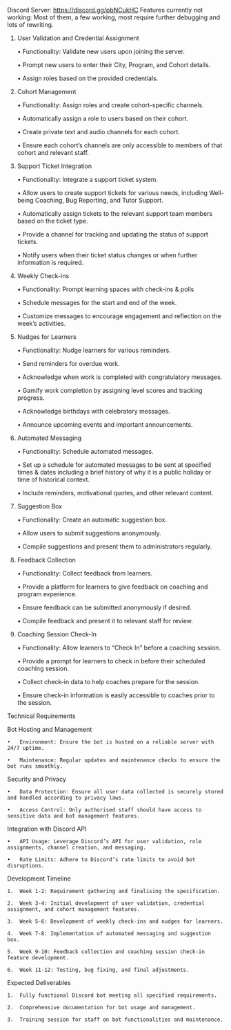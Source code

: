 Discord Server: https://discord.gg/pbNCukHC	
Features currently not working:	
Most of them, a few working, most require further debugging and lots of rewriting.	

1. User Validation and Credential Assignment


	•	Functionality: Validate new users upon joining the server.

	•	Prompt new users to enter their City, Program, and Cohort details.

	•	Assign roles based on the provided credentials.



2. Cohort Management


	•	Functionality: Assign roles and create cohort-specific channels.

	•	Automatically assign a role to users based on their cohort.

	•	Create private text and audio channels for each cohort.

	•	Ensure each cohort’s channels are only accessible to members of that cohort and relevant staff.

3. Support Ticket Integration


	•	Functionality: Integrate a support ticket system.

	•	Allow users to create support tickets for various needs, including Well-being Coaching, Bug Reporting, and Tutor Support.

	•	Automatically assign tickets to the relevant support team members based on the ticket type.

	•	Provide a channel for tracking and updating the status of support tickets.

	•	Notify users when their ticket status changes or when further information is required.



4. Weekly Check-ins


	•	Functionality: Prompt learning spaces with check-ins & polls

	•	Schedule messages for the start and end of the week.

	•	Customize messages to encourage engagement and reflection on the week’s activities.



5. Nudges for Learners


	•	Functionality: Nudge learners for various reminders.

	•	Send reminders for overdue work.

	•	Acknowledge when work is completed with congratulatory messages.

	•	Gamify work completion by assigning level scores and tracking progress.

	•	Acknowledge birthdays with celebratory messages.

	•	Announce upcoming events and important announcements.



6. Automated Messaging


	•	Functionality: Schedule automated messages.

	•	Set up a schedule for automated messages to be sent at specified times & dates including a brief history of why it is a public holiday or time of historical context.

	•	Include reminders, motivational quotes, and other relevant content.



7. Suggestion Box


	•	Functionality: Create an automatic suggestion box.

	•	Allow users to submit suggestions anonymously.

	•	Compile suggestions and present them to administrators regularly.



8. Feedback Collection


	•	Functionality: Collect feedback from learners.

	•	Provide a platform for learners to give feedback on coaching and program experience.

	•	Ensure feedback can be submitted anonymously if desired.

	•	Compile feedback and present it to relevant staff for review.



9. Coaching Session Check-In 


	•	Functionality: Allow learners to “Check In” before a coaching session.

	•	Provide a prompt for learners to check in before their scheduled coaching session.

	•	Collect check-in data to help coaches prepare for the session.

	•	Ensure check-in information is easily accessible to coaches prior to the session.



Technical Requirements


Bot Hosting and Management


	•	Environment: Ensure the bot is hosted on a reliable server with 24/7 uptime.

	•	Maintenance: Regular updates and maintenance checks to ensure the bot runs smoothly.



Security and Privacy


	•	Data Protection: Ensure all user data collected is securely stored and handled according to privacy laws.

	•	Access Control: Only authorised staff should have access to sensitive data and bot management features.



Integration with Discord API


	•	API Usage: Leverage Discord’s API for user validation, role assignments, channel creation, and messaging.

	•	Rate Limits: Adhere to Discord’s rate limits to avoid bot disruptions.



Development Timeline


	1.	Week 1-2: Requirement gathering and finalising the specification.

	2.	Week 3-4: Initial development of user validation, credential assignment, and cohort management features.

	3.	Week 5-6: Development of weekly check-ins and nudges for learners.

	4.	Week 7-8: Implementation of automated messaging and suggestion box.

	5.	Week 9-10: Feedback collection and coaching session check-in feature development.

	6.	Week 11-12: Testing, bug fixing, and final adjustments.



Expected Deliverables


	1.	Fully functional Discord bot meeting all specified requirements.

	2.	Comprehensive documentation for bot usage and management.

	3.	Training session for staff on bot functionalities and maintenance.
